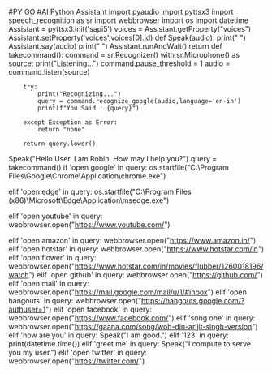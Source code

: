 #PY GO
#AI Python Assistant
import pyaudio
import pyttsx3
import speech_recognition as sr
import webbrowser
import os
import datetime
Assistant = pyttsx3.init('sapi5')
voices = Assistant.getProperty("voices")
Assistant.setProperty('voices',voices[0].id)
def Speak(audio):
    print("   ")
    Assistant.say(audio)
    print("   ")
    Assistant.runAndWait()
    return
def takecommand():
    command = sr.Recognizer()
    with sr.Microphone() as source:
        print("Listening...")
        command.pause_threshold = 1
        audio = command.listen(source)

        try:
            print("Recognizing...")
            query = command.recognize_google(audio,language='en-in')
            print(f"You Said : {query}")

        except Exception as Error:
            return "none"

        return query.lower()
    

Speak("Hello User. I am Robin. How may I help you?")
query = takecommand()
if 'open google' in query:
        os.startfile("C:\Program Files\Google\Chrome\Application\chrome.exe")

elif 'open edge' in query:
    os.startfile("C:\Program Files (x86)\Microsoft\Edge\Application\msedge.exe")

elif 'open youtube' in query:
    webbrowser.open("https://www.youtube.com/")

elif 'open amazon' in query:
    webbrowser.open("https://www.amazon.in/")
elif 'open hotstar' in query:
    webbrowser.open("https://www.hotstar.com/in")
elif 'open flower' in query:
    webbrowser.open("https://www.hotstar.com/in/movies/flubber/1260018196/watch")
elif 'open github' in query:
    webbrowser.open("https://github.com/")
elif 'open mail' in query:
    webbrowser.open("https://mail.google.com/mail/u/1/#inbox")
elif 'open hangouts' in query:
    webbrowser.open("https://hangouts.google.com/?authuser=1")
elif 'open facebook' in query:
    webbrowser.open("https://www.facebook.com/")
elif 'song one' in query:
    webbrowser.open("https://gaana.com/song/woh-din-arijit-singh-version")
elif 'how are you' in query:
    Speak("I am good.")
elif '123' in query:
    print(datetime.time())
elif 'greet me' in query:
    Speak("I compute to serve you my user.")
elif 'open twitter' in query:
    webbrowser.open("https://twitter.com/")

